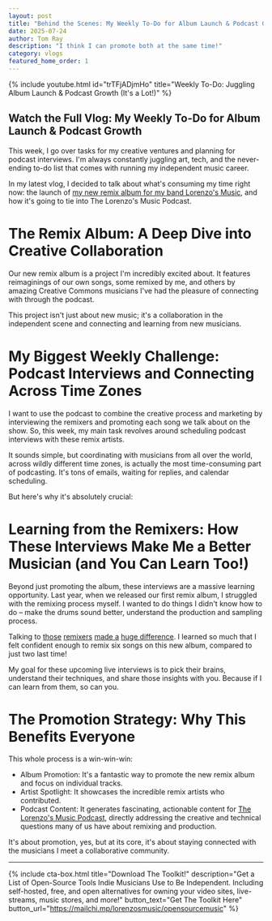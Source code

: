 ```yaml
---
layout: post
title: "Behind the Scenes: My Weekly To-Do for Album Launch & Podcast Growth"
date: 2025-07-24
author: Tom Ray
description: "I think I can promote both at the same time!"
category: vlogs
featured_home_order: 1
---
```

{% include youtube.html id="trTFjADjmHo" title="Weekly To-Do: Juggling Album Launch & Podcast Growth (It's a Lot!)" %}

## Watch the Full Vlog: My Weekly To-Do for Album Launch & Podcast Growth

This week, I go over tasks for my creative ventures and planning for podcast interviews. I'm always constantly juggling art, tech, and the never-ending to-do list that comes with running my independent music career.

In my latest vlog, I decided to talk about what's consuming my time right now: the launch of [my new remix album for my band Lorenzo's Music](https://www.lorenzosmusic.com/2025/07/lorenzos-remixes-volume-2.html   ), and how it's going to tie into The Lorenzo's Music Podcast.

# The Remix Album: A Deep Dive into Creative Collaboration

Our new remix album is a project I'm incredibly excited about. It features reimaginings of our own songs, some remixed by me, and others by amazing Creative Commons musicians I've had the pleasure of connecting with through the podcast.

This project isn't just about new music; it's a collaboration in the independent scene and connecting and learning from new musicians.

# My Biggest Weekly Challenge: Podcast Interviews and Connecting Across Time Zones

I want to use the podcast to combine the creative process and marketing by interviewing the remixers and promoting each song we talk about on the show. So, this week, my main task revolves around scheduling podcast interviews with these remix artists.

It sounds simple, but coordinating with musicians from all over the world, across wildly different time zones, is actually the most time-consuming part of podcasting. It's tons of emails, waiting for replies, and calendar scheduling.

But here's why it's absolutely crucial:

# Learning from the Remixers: How These Interviews Make Me a Better Musician (and You Can Learn Too!)

Beyond just promoting the album, these interviews are a massive learning opportunity. Last year, when we released our first remix album, I struggled with the remixing process myself. I wanted to do things I didn't know how to do – make the drums sound better, understand the production and sampling process.

Talking to [those](https://www.lorenzosmusic.com/2024/08/making-remix-slippery-friction-by-louis.html) [remixers](https://www.lorenzosmusic.com/2024/11/making-remix-slippery-friction-tryin.html) [made a](https://www.lorenzosmusic.com/2024/11/making-remix-rainy-day-friction.html) [huge difference](https://www.lorenzosmusic.com/2024/08/making-remix-friction-world-stringer.html). I learned so much that I felt confident enough to remix six songs on this new album, compared to just two last time!

My goal for these upcoming live interviews is to pick their brains, understand their techniques, and share those insights with you. Because if I can learn from them, so can you.

# The Promotion Strategy: Why This Benefits Everyone

This whole process is a win-win-win:

* Album Promotion: It's a fantastic way to promote the new remix album and focus on individual tracks.
* Artist Spotlight: It showcases the incredible remix artists who contributed.
* Podcast Content: It generates fascinating, actionable content for [The Lorenzo's Music Podcast](https://www.lorenzosmusic.com/search/label/lorenzos-music-podcast), directly addressing the creative and technical questions many of us have about remixing and production.

It's about promotion, yes, but at its core, it's about staying connected with the musicians I meet a collaborative community.

---

{% include cta-box.html
   title="Download The Toolkit!"
   description="Get a List of Open-Source Tools Indie Musicians Use to Be Independent. Including self-hosted, free, and open alternatives for owning your video sites, live-streams, music stores, and more!"
   button_text="Get The Toolkit Here"
   button_url="https://mailchi.mp/lorenzosmusic/opensourcemusic"
%}

